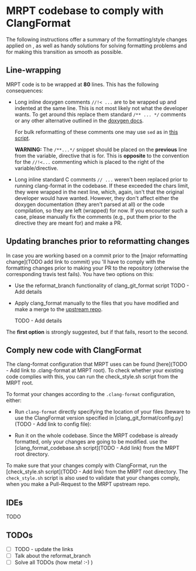 # MRPT codebase to comply with ClangFormat

The following instructions offer a summary of the formatting/style changes
applied on <TODO Add date>,
as well as handy solutions for solving formatting problems and for making this
transition as smooth as possible.

## Line-wrapping

MRPT code is to be wrapped at **80** lines. This has the following consequences:

- Long inline doxygen comments `//!< ...` are to be wrapped up and indented at
    the same line. This is not most likely not what the developer wants. To get
    around this replace them standard `/** ... */` comments or any other
    alternative outlined in the [doxygen
    docs](https://www.stack.nl/~dimitri/doxygen/manual/docblocks.html).

    For bulk reformatting of these comments one may use `sed` as in [this
    script](https://github.com/bergercookie/clang_git_format/blob/master/scripts/convert_inline_doxygen_comments.sh).

    **WARNING:** The `/**...*/` snippet should be placed on the **previous**
    line from the variable, directive that is for. This is **opposite** to the
    convention for the `//!<...` commenting which is placed to the right of the
    variable/directive.

- Long inline standard C comments `// ...` weren't  been replaced prior to
    running clang-format in the codebase. If these exceeded the chars limit,
    they were wrapped in the next line, which, again, isn't that the original
    developer would have wanted. However, they don't affect either the doxygen
    documentation (they aren't parsed at all) or the code compilation, so they
    are left (wrapped) for now. If you encounter such a case, please
    manually fix the comments (e.g., put them prior to the directive they are
    meant for) and make a PR.


## Updating branches prior to reformatting changes

In case you are working based on a commit prior to the [major reformatting
change](TODO add link to commit) you 'll have to comply with the formatting
changes prior to making your PR to the repository (otherwise the corresponding
travis test fails). You have two options on this:

- Use the reformat_branch functionality of clang_git_format script
    TODO - Add details
- Apply clang_format manually to the files that you have modified and make a
    merge to the [upstream repo](https://github.com/MRPT/mrpt).

    TODO - Add details

The **first option** is strongly suggested, but if that fails, resort to the
second.

## Comply new code with ClangFormat

The clang-format configuration that MRPT uses can be found [here](TODO - Add
link to .clang-format at MRPT root). To check whether your existing code
complies with this, you can run the check_style.sh script from the MRPT root.

To format your changes according to the `.clang-format` configuration, either:

- Run `clang-format` directly specifying the location of your files (beware to
    use the ClangFormat version specified in [clang_git_format/config.py](TODO -
    Add link to config file):

- Run it on the whole codebase. Since the MRPT codebase is already formatted,
    only your changes are going to be modified. use the
    [clang_format_codebase.sh script](TODO - Add link) from the MRPT root
    directory.


To make sure that your changes comply with ClangFormat, run the
[check_style.sh script](TODO - Add link) from the MRPT root directory. The
`check_style.sh` script is also used to validate that your changes comply, when
you make a Pull-Request to the MRPT upstream repo.


## IDEs

TODO

## TODOs

- [ ] TODO - update the links
- [ ] Talk about the reformat_branch
- [ ] Solve all TODOs (how meta! :-) )
